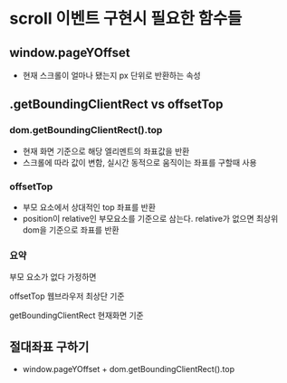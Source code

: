 # scroll 이벤트 구현시 필요한 함수들

## window.pageYOffset

- 현재 스크롤이 얼마나 됐는지 px 단위로 반환하는 속성

## .getBoundingClientRect vs offsetTop

### dom.getBoundingClientRect().top

- 현재 화면 기준으로 해당 엘리멘트의 좌표값을 반환
- 스크롤에 따라 값이 변함, 실시간 동적으로 움직이는 좌표를 구할때 사용

### offsetTop

- 부모 요소에서 상대적인 top 좌표를 반환
- position이 relative인 부모요소를 기준으로 삼는다. relative가 없으면 최상위 dom을 기준으로 좌표를 반환

### 요약

부모 요소가 없다 가정하면

offsetTop 웹브라우저 최상단 기준

getBoundingClientRect 현재화면 기준

## 절대좌표 구하기

- window.pageYOffset + dom.getBoundingClientRect().top
